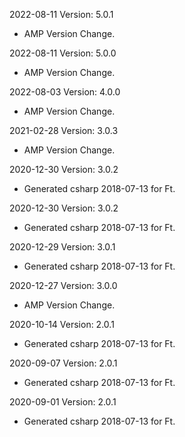 2022-08-11 Version: 5.0.1
- AMP Version Change.

2022-08-11 Version: 5.0.0
- AMP Version Change.

2022-08-03 Version: 4.0.0
- AMP Version Change.

2021-02-28 Version: 3.0.3
- AMP Version Change.

2020-12-30 Version: 3.0.2
- Generated csharp 2018-07-13 for Ft.

2020-12-30 Version: 3.0.2
- Generated csharp 2018-07-13 for Ft.

2020-12-29 Version: 3.0.1
- Generated csharp 2018-07-13 for Ft.

2020-12-27 Version: 3.0.0
- AMP Version Change.

2020-10-14 Version: 2.0.1
- Generated csharp 2018-07-13 for Ft.

2020-09-07 Version: 2.0.1
- Generated csharp 2018-07-13 for Ft.

2020-09-01 Version: 2.0.1
- Generated csharp 2018-07-13 for Ft.

